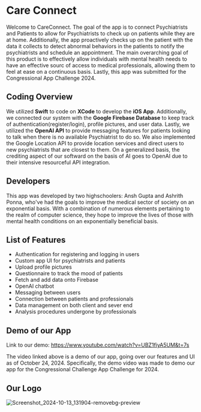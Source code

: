 # Care Connect

Welcome to CareConnect. The goal of the app is to connect Psychiatrists and Patients to allow for Psychiatrists to check up on patients while they are at home. Additionally, the app proactively checks up on the patient with the data it collects to detect abnormal behaviors in the patients to notify the psychiatrists and schedule an appointment. The main overarching goal of this product is to effectively allow individuals with mental health needs to have an effective sourc of access to medical professionals, allowing them to feel at ease on a continuous basis. Lastly, this app was submitted for the Congressional App Challenge 2024.

## Coding Overview

We utilized **Swift** to code on **XCode** to develop the **iOS App**. Additionally, we connected our system with the **Google Firebase Database** to keep track of authentication(register/login), profile pictures, and user data. Lastly, we utilized the **OpenAI API** to provide messaging features for patients looking to talk when there is no available Psychiatrist to do so. We also implemented the Google Location API to provide location services and direct users to new psychiatrists that are closest to them. On a generalized basis, the crediting aspect of our softward on the basis of AI goes to OpenAI due to their intensive resourceful API integration. 

## Developers

This app was developed by two highschoolers: Ansh Gupta and Ashrith Ponna, who've had the goals to improve the medical sector of society on an exponential basis. With a combination of numerous elements pertaining to the realm of computer science, they hope to improve the lives of those with mental health conditions on an exponentially beneficial basis. 


## List of Features

+ Authentication for registering and logging in users
+ Custom app UI for psychiatrists and patients
+ Upload profile pictures
+ Questionnaire to track the mood of patients
+ Fetch and add data onto Firebase
+ OpenAI chatbot
+ Messaging between users
+ Connection between patients and professionals
+ Data management on both client and sever end
+ Analysis procedures undergone by professionals


## Demo of our App

Link to our demo: https://www.youtube.com/watch?v=UBZ1fiyA5UM&t=7s

The video linked above is a demo of our app, going over our features and UI as of October 24, 2024. Specifically, the demo video was made to demo our app for the Congressional Challenge App Challenge for 2024.

## Our Logo


![Screenshot_2024-10-13_131904-removebg-preview](https://github.com/user-attachments/assets/f385004c-90fe-4707-951a-014b7866c977)
